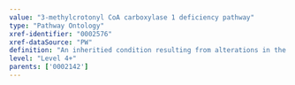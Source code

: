 ```yaml
---
value: "3-methylcrotonyl CoA carboxylase 1 deficiency pathway"
type: "Pathway Ontology"
xref-identifier: "0002576"
xref-dataSource: "PW"
definition: "An inheritied condition resulting from alterations in the degradation of branched-chain amino acid due to defects in the alpha subunit of methylcrotonyl CoA carboxylase (MCCC1). MCCC is a biotin-requiring enzyme in the mitochondria."
level: "Level 4+"
parents: ['0002142']
---
```

